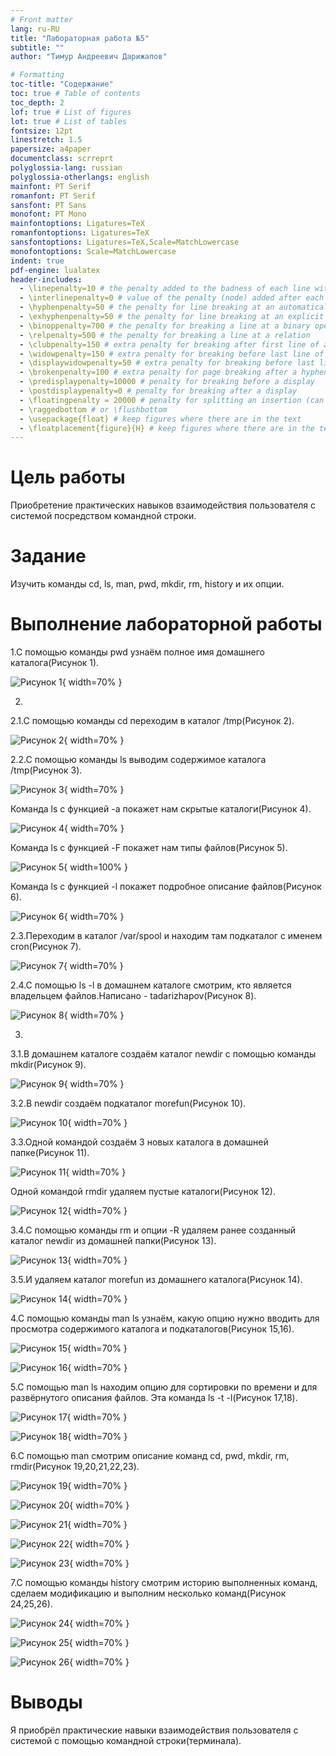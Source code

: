 ```yaml
---
# Front matter
lang: ru-RU
title: "Лабораторная работа №5"
subtitle: ""
author: "Тимур Андреевич Дарижапов"

# Formatting
toc-title: "Содержание"
toc: true # Table of contents
toc_depth: 2
lof: true # List of figures
lot: true # List of tables
fontsize: 12pt
linestretch: 1.5
papersize: a4paper
documentclass: scrreprt
polyglossia-lang: russian
polyglossia-otherlangs: english
mainfont: PT Serif
romanfont: PT Serif
sansfont: PT Sans
monofont: PT Mono
mainfontoptions: Ligatures=TeX
romanfontoptions: Ligatures=TeX
sansfontoptions: Ligatures=TeX,Scale=MatchLowercase
monofontoptions: Scale=MatchLowercase
indent: true
pdf-engine: lualatex
header-includes:
  - \linepenalty=10 # the penalty added to the badness of each line within a paragraph (no associated penalty node) Increasing the value makes tex try to have fewer lines in the paragraph.
  - \interlinepenalty=0 # value of the penalty (node) added after each line of a paragraph.
  - \hyphenpenalty=50 # the penalty for line breaking at an automatically inserted hyphen
  - \exhyphenpenalty=50 # the penalty for line breaking at an explicit hyphen
  - \binoppenalty=700 # the penalty for breaking a line at a binary operator
  - \relpenalty=500 # the penalty for breaking a line at a relation
  - \clubpenalty=150 # extra penalty for breaking after first line of a paragraph
  - \widowpenalty=150 # extra penalty for breaking before last line of a paragraph
  - \displaywidowpenalty=50 # extra penalty for breaking before last line before a display math
  - \brokenpenalty=100 # extra penalty for page breaking after a hyphenated line
  - \predisplaypenalty=10000 # penalty for breaking before a display
  - \postdisplaypenalty=0 # penalty for breaking after a display
  - \floatingpenalty = 20000 # penalty for splitting an insertion (can only be split footnote in standard LaTeX)
  - \raggedbottom # or \flushbottom
  - \usepackage{float} # keep figures where there are in the text
  - \floatplacement{figure}{H} # keep figures where there are in the text
---
```


# Цель работы

 Приобретение практических навыков взаимодействия пользователя с системой посредством командной строки.

# Задание

 Изучить команды cd, ls, man, pwd, mkdir, rm, history и их опции.

# Выполнение лабораторной работы
1.С помощью команды pwd узнаём полное имя домашнего каталога(Рисунок 1).

![Рисунок 1](image/100.jpg){ width=70% }

2.
2.1.С помощью команды cd переходим в каталог /tmp(Рисунок 2).

![Рисунок 2](image/101.jpg){ width=70% }

2.2.С помощью команды ls выводим содержимое каталога /tmp(Рисунок 3).

![Рисунок 3](image/102.jpg){ width=70% }

Команда ls с функцией -a покажет нам скрытые каталоги(Рисунок 4).

![Рисунок 4](image/103.jpg){ width=70% }

Команда ls с функцией -F покажет нам типы файлов(Рисунок 5).

![Рисунок 5](image/104.jpg){ width=100% }

Команда ls с функцией -l покажет подробное описание файлов(Рисунок 6).

![Рисунок 6](image/105.jpg){ width=70% }

2.3.Переходим в каталог /var/spool и находим там подкаталог с именем cron(Рисунок 7).

![Рисунок 7](image/106.jpg){ width=70% }

2.4.С помощью ls -l в домашнем каталоге смотрим, кто является владельцем файлов.Написано - tadarizhapov(Рисунок 8).

![Рисунок 8](image/107.jpg){ width=70% }

3.
3.1.В домашнем каталоге создаём каталог newdir с помощью команды mkdir(Рисунок 9).

![Рисунок 9](image/108.jpg){ width=70% }

3.2.В newdir создаём подкаталог morefun(Рисунок 10).

![Рисунок 10](image/109.jpg){ width=70% }

3.3.Одной командой создаём 3 новых каталога в домашней папке(Рисунок 11).

![Рисунок 11](image/110.jpg){ width=70% }

Одной командой rmdir удаляем пустые каталоги(Рисунок 12).

![Рисунок 12](image/111.jpg){ width=70% }

3.4.С помощью команды rm и опции -R удаляем ранее созданный каталог newdir из домашней папки(Рисунок 13).

![Рисунок 13](image/112.jpg){ width=70% }

3.5.И удаляем каталог morefun из домашнего каталога(Рисунок 14).

![Рисунок 14](image/113.jpg){ width=70% }

4.С помощью команды man ls узнаём, какую опцию нужно вводить для просмотра содержимого каталога и подкаталогов(Рисунок 15,16).

![Рисунок 15](image/114.jpg){ width=70% }

![Рисунок 16](image/115.jpg){ width=70% }

5.С помощью man ls находим опцию для сортировки по времени и для развёрнутого описания файлов. Эта команда ls -t -l(Рисунок 17,18).

![Рисунок 17](image/116.jpg){ width=70% }

![Рисунок 18](image/117.jpg){ width=70% }

6.С помощью man смотрим описание команд cd, pwd, mkdir, rm, rmdir(Рисунок 19,20,21,22,23).

![Рисунок 19](image/118.jpg){ width=70% }

![Рисунок 20](image/119.jpg){ width=70% }

![Рисунок 21](image/120.jpg){ width=70% }

![Рисунок 22](image/121.jpg){ width=70% }

![Рисунок 23](image/122.jpg){ width=70% }

7.С помощью команды history смотрим историю выполненных команд, сделаем модификацию и выполним несколько команд(Рисунок 24,25,26).

![Рисунок 24](image/123.jpg){ width=70% }

![Рисунок 25](image/124.jpg){ width=70% }

![Рисунок 26](image/125.jpg){ width=70% }

# Выводы

 Я приобрёл практические навыки взаимодействия пользователя с системой с помощью командной строки(терминала).
